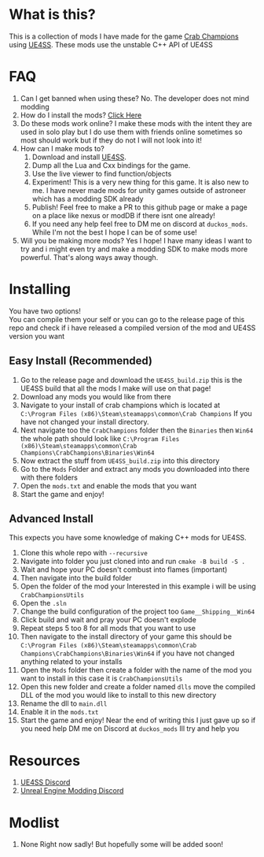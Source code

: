 
# What is this?
This is a collection of mods I have made for the game [Crab Champions](https://store.steampowered.com/app/774801/Crab_Champions/) using [UE4SS](https://github.com/UE4SS-RE/RE-UE4SS). These mods use the unstable C++ API of UE4SS
# FAQ
1. Can I get banned when using these? No. The developer does not mind modding
2. How do I install the mods? [Click Here](https://www.google.com)
3. Do these mods work online? I make these mods with the intent they are used in solo play but I do use them with friends online sometimes so most should work but if they do not I will not look into it!
4. How can I make mods to? 
	1. Download and install [UE4SS](https://github.com/UE4SS-RE/RE-UE4SS).
	2. Dump all the Lua and Cxx bindings for the game.
	3. Use the live viewer to find function/objects
	4. Experiment! This is a very new thing for this game. It is also new to me. I have never made mods for unity games outside of astroneer which has a modding SDK already
	5. Publish! Feel free to make a PR to this github page or make a page on a place like nexus or modDB if there isnt one already! 
	6. If you need any help feel free to DM me on discord at `duckos_mods`. While I'm not the best I hope I can be of some use!
5. Will you be making more mods? Yes I hope! I have many ideas  I want to try and i might even try and make a modding SDK to make mods more powerful. That's along ways away though.  
# Installing
You have two options!  
You can compile them your self or you can go to the release page of this repo and check if i have released a compiled version of the mod and UE4SS version you want
## Easy Install (Recommended)
1. Go to the release page and download the `UE4SS_build.zip` this is the UE4SS build that all the mods I make will use on that page!
2. Download any mods you would like from there
3. Navigate to your install of crab champions which is located at `C:\Program Files (x86)\Steam\steamapps\common\Crab Champions` If you have not changed your install directory.
4. Next navigate too the `CrabChampions` folder then the `Binaries` then `Win64` the whole path should look like `C:\Program Files (x86)\Steam\steamapps\common\Crab Champions\CrabChampions\Binaries\Win64`
5. Now extract the stuff from `UE4SS_build.zip` into this directory
6. Go to the `Mods` Folder and extract any mods you downloaded into there with there folders
7. Open the `mods.txt` and enable the mods that you want
8. Start the game and enjoy!

## Advanced Install
This expects you have some knowledge of making C++ mods for UE4SS. 
1. Clone this whole repo with `--recursive`
2. Navigate into folder you just cloned into and run `cmake -B build -S .`
3. Wait and hope your PC doesn't combust into flames (important)
4. Then navigate into the build folder
5. Open the folder of the mod your Interested in this example i will be using `CrabChampionsUtils`
6. Open the `.sln` 
7. Change the build configuration of the project too `Game__Shipping__Win64`
8. Click build and wait and pray your PC doesn't explode
9. Repeat steps 5 too 8 for all mods that you want to use
10. Then navigate to the install directory of your game this should be `C:\Program Files (x86)\Steam\steamapps\common\Crab Champions\CrabChampions\Binaries\Win64` if you have not changed anything related to your installs
11. Open the `Mods` folder then create a folder with the name of the mod you want to install in this case it is `CrabChampionsUtils`
12. Open this new folder and create a folder named `dlls` move the compiled DLL of the mod you would like to install to this new directory
13. Rename the dll to `main.dll`
14. Enable it in the `mods.txt`
15. Start the game and enjoy! 
Near the end of writing this I just gave up so if you need help DM me on Discord at `duckos_mods` Ill try and help you
# Resources
1. [UE4SS Discord](https://discord.gg/yw4W7UTJXu)
2. [Unreal Engine Modding Discord](https://discord.gg/VaqBmYgtT2)
# Modlist
1. None Right now sadly! But hopefully some will be added soon!

